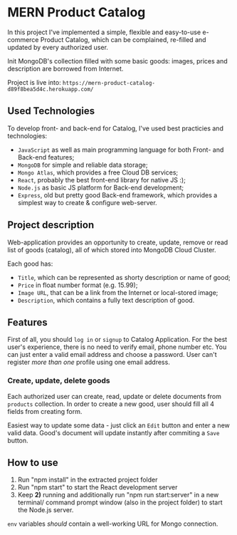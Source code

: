 # MERN Product Catalog
In this project I've implemented a simple, flexible and easy-to-use e-commerce Product Catalog, which can be complained, re-filled and updated by every authorized user.

Init MongoDB's collection filled with some basic goods: images, prices and description are borrowed from Internet.

Project is live into: 
`https://mern-product-catalog-d89f8bea5d4c.herokuapp.com/`


## Used Technologies

  To develop front- and back-end for Catalog, I've used best practicies and technologies: 
  - `JavaScript` as well as main programming language for both Front- and Back-end features;
  - `MongoDB` for simple and reliable data storage; 
  - `Mongo Atlas`, which provides a free Cloud DB services;
  - `React`, probably the best front-end library for native JS :);
  - `Node.js` as basic JS platform for Back-end development;
  - `Express`, old but pretty good Back-end framework, which provides a simplest way to create & configure web-server.

## Project description

Web-application provides an opportunity to create, update, remove or read list of goods (catalog), all of which stored into MongoDB Cloud Cluster.

Each good has: 
- `Title`, which can be represented as shorty description or name of good;
- `Price` in float number format (e.g. 15.99);
- `Image URL`, that can be a link from the Internet or local-stored image;
- `Description`, which contains a fully text description of good.

## Features

First of all, you should `log in` or `signup` to Catalog Application.
For the best user's experience, there is no need to verify email, phone number etc.
You can just enter a valid email address and choose a password.
User can't register *more than one* profile using one email address.

### Create, update, delete goods
Each authorized user can create, read, update or delete documents from `products` collection.
In order to create a new good, user should fill all 4 fields from creating form.

Easiest way to update some data - just click an `Edit` button and enter a new valid data.
Good's document will update instantly after commiting a `Save` button.

## How to use


1) Run "npm install" in the extracted project folder
2) Run "npm start" to start the React development server
3) Keep **2)** running and additionally run "npm run start:server" in a new terminal/ command prompt window (also in the project folder) to start the Node.js server.

`env` variables *should* contain a well-working URL for Mongo connection.